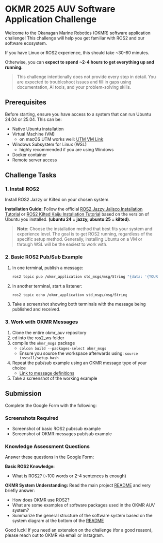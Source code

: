 # OKMR 2025 AUV Software Application Challenge

Welcome to the Okanagan Marine Robotics (OKMR) software application challenge! 
This challenge will help you get familiar with ROS2 and our software ecosystem.

If you have Linux or ROS2 experience, this should take ~30-60 minutes.

Otherwise, you can **expect to spend ~2-4 hours to get everything up and running**.

> This challenge intentionally does not provide every step in detail. You are expected to troubleshoot issues and fill in gaps using documentation, AI tools, and your problem-solving skills.

## Prerequisites

Before starting, ensure you have access to a system that can run Ubuntu 24.04 or 25.04. This can be:
- Native Ubuntu installation
- Virtual Machine (VM)
    - on macOS UTM works well: [UTM VM Link](https://mac.getutm.app/)
- Windows Subsystem for Linux (WSL)
    - highly recommended if you are using Windows
- Docker container
- Remote server access


## Challenge Tasks

### 1. Install ROS2

Install ROS2 Jazzy or Kilted on your chosen system.

**Installation Guide:** Follow the official 
[ROS2 Jazzy Jalisco Installation Tutorial](https://docs.ros.org/en/jazzy/Installation.html) 
or 
[ROS2 Kilted Kaiju Installation Tutorial](https://docs.ros.org/en/kilted/Installation.html)
based on the version of Ubuntu you installed. **(ubuntu 24 = jazzy, ubuntu 25 = kilted)**.

> **Note:** Choose the installation method that best fits your system and experience level. The goal is to get ROS2 running, regardless of the specific setup method. Generally, installing Ubuntu on a VM or through WSL will be the easiest to work with.

### 2. Basic ROS2 Pub/Sub Example

1. In one terminal, publish a message:
    ```bash
   ros2 topic pub /okmr_application std_msgs/msg/String "{data: '{YOUR NAME} is locked in on okmr software team'}"
   ```

2. In another terminal, start a listener:
   ```bash
   ros2 topic echo /okmr_application std_msgs/msg/String
   ```

3. Take a screenshot showing both terminals with the message being published and received.

### 3. Work with OKMR Messages

1. Clone the entire okmr_auv repository 
2. cd into the ros2_ws folder 
3. compile the `okmr_msgs` package 
    - ```colcon build --packages-select okmr_msgs```
    - Ensure you source the workspace afterwards using: ```source install/setup.bash```
4. Repeat the pub/sub example using an OKMR message type of your choice
    - [Link to message definitions](/ros2_ws/src/okmr_msgs/msg/)
5. Take a screenshot of the working example

## Submission

Complete the Google Form with the following:

### Screenshots Required
- Screenshot of basic ROS2 pub/sub example
- Screenshot of OKMR messages pub/sub example

### Knowledge Assessment Questions
Answer these questions in the Google Form:

**Basic ROS2 Knowledge:**
- What is ROS2? (~100 words or 2-4 sentences is enough) 

**OKMR System Understanding:**
Read the main project [README](/README.md) and very briefly answer:
- How does OKMR use ROS2?
- What are some examples of software packages used in the OKMR AUV system?
- Summarize the general structure of the software system based on the system diagram at the bottom of the [README](/README.md)

Good luck! If you need an extension on the challenge (for a good reason), please reach out to OKMR via email or instagram.

